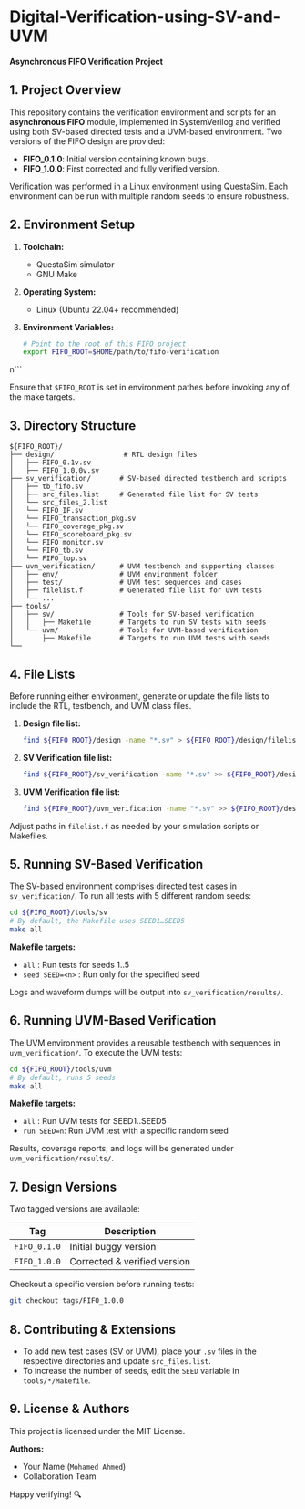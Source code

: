 # Digital-Verification-using-SV-and-UVM
**Asynchronous FIFO Verification Project**

## 1. Project Overview

This repository contains the verification environment and scripts for an **asynchronous FIFO** module, implemented in SystemVerilog and verified using both SV-based directed tests and a UVM-based environment. Two versions of the FIFO design are provided:

* **FIFO\_0.1.0**: Initial version containing known bugs.
* **FIFO\_1.0.0**: First corrected and fully verified version.

Verification was performed in a Linux environment using QuestaSim. Each environment can be run with multiple random seeds to ensure robustness.

## 2. Environment Setup

1. **Toolchain:**

   * QuestaSim simulator
   * GNU Make
2. **Operating System:**

   * Linux (Ubuntu 22.04+ recommended)
3. **Environment Variables:**

   ```bash
   # Point to the root of this FIFO project
   export FIFO_ROOT=$HOME/path/to/fifo-verification
   ```

n\`\`\`

Ensure that `$FIFO_ROOT` is set in environment pathes before invoking any of the make targets.

## 3. Directory Structure

```
${FIFO_ROOT}/
├── design/                 # RTL design files
│   ├── FIFO_0.1v.sv
│   ├── FIFO_1.0.0v.sv
├── sv_verification/       # SV-based directed testbench and scripts
│   ├── tb_fifo.sv
│   ├── src_files.list     # Generated file list for SV tests
│   └── src_files_2.list
│   └── FIFO_IF.sv
│   └── FIFO_transaction_pkg.sv
│   └── FIFO_coverage_pkg.sv
│   └── FIFO_scoreboard_pkg.sv
│   └── FIFO_monitor.sv
│   └── FIFO_tb.sv
│   └── FIFO_top.sv
├── uvm_verification/      # UVM testbench and supporting classes
│   ├── env/               # UVM environment folder
│   ├── test/              # UVM test sequences and cases
│   ├── filelist.f         # Generated file list for UVM tests
│   └── ...
├── tools/
│   ├── sv/                # Tools for SV-based verification
│   │   ├── Makefile       # Targets to run SV tests with seeds
│   └── uvm/               # Tools for UVM-based verification
│       ├── Makefile       # Targets to run UVM tests with seeds
└── 
```

## 4. File Lists

Before running either environment, generate or update the file lists to include the RTL, testbench, and UVM class files.

1. **Design file list:**

   ```bash
   find ${FIFO_ROOT}/design -name "*.sv" > ${FIFO_ROOT}/design/filelist.f
   ```

2. **SV Verification file list:**

   ```bash
   find ${FIFO_ROOT}/sv_verification -name "*.sv" >> ${FIFO_ROOT}/design/filelist.f
   ```

3. **UVM Verification file list:**

   ```bash
   find ${FIFO_ROOT}/uvm_verification -name "*.sv" >> ${FIFO_ROOT}/design/filelist.f
   ```

Adjust paths in `filelist.f` as needed by your simulation scripts or Makefiles.

## 5. Running SV-Based Verification

The SV-based environment comprises directed test cases in `sv_verification/`. To run all tests with 5 different random seeds:

```bash
cd ${FIFO_ROOT}/tools/sv
# By default, the Makefile uses SEED1…SEED5
make all
```

**Makefile targets:**

* `all` : Run tests for seeds 1..5
* `seed SEED=<n>` : Run only for the specified seed

Logs and waveform dumps will be output into `sv_verification/results/`.

## 6. Running UVM-Based Verification

The UVM environment provides a reusable testbench with sequences in `uvm_verification/`. To execute the UVM tests:

```bash
cd ${FIFO_ROOT}/tools/uvm
# By default, runs 5 seeds
make all
```

**Makefile targets:**

* `all`       : Run UVM tests for SEED1..SEED5
* `run SEED=n`: Run UVM test with a specific random seed

Results, coverage reports, and logs will be generated under `uvm_verification/results/`.

## 7. Design Versions

Two tagged versions are available:

| Tag          | Description                  |
| ------------ | ---------------------------- |
| `FIFO_0.1.0` | Initial buggy version        |
| `FIFO_1.0.0` | Corrected & verified version |

Checkout a specific version before running tests:

```bash
git checkout tags/FIFO_1.0.0
```

## 8. Contributing & Extensions

* To add new test cases (SV or UVM), place your `.sv` files in the respective directories and update `src_files.list`.
* To increase the number of seeds, edit the `SEED` variable in `tools/*/Makefile`.

## 9. License & Authors

This project is licensed under the MIT License.

**Authors:**

* Your Name (`Mohamed Ahmed`)
* Collaboration Team

Happy verifying! 🔍
